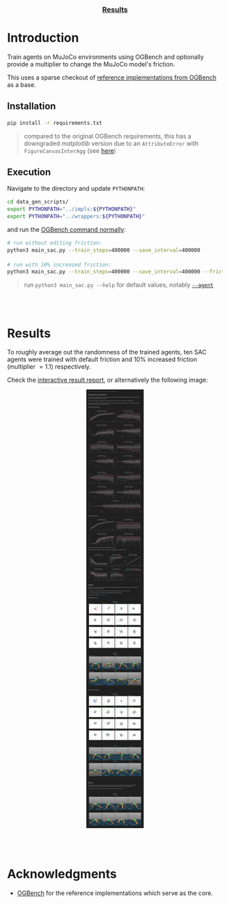 <div align="center">
	<h3><a href="#results">Results</a></h3>
</div>


# Introduction

Train agents on MuJoCo environments using OGBench and optionally provide a multiplier to change the MuJoCo model's friction.

This uses a sparse checkout of [reference implementations from OGBench](https://github.com/seohongpark/ogbench/tree/master?tab=readme-ov-file#reference-implementations "github.com/seohongpark/ogbench") as a base.

## Installation

```bash
pip install -r requirements.txt
```
> compared to the original OGBench requirements, this has a downgraded *matplotlib* version due to an `AttributeError` with `FigureCanvasInterAgg` (see [here](https://github.com/RVC-Project/Retrieval-based-Voice-Conversion-WebUI/issues/2411 "GitHub Issue: \"AttributeError: 'FigureCanvasAgg' object has no attribute 'tostring_rgb'  #2411\""))

## Execution

Navigate to the directory and update `PYTHONPATH`:

```bash
cd data_gen_scripts/
export PYTHONPATH="../impls:${PYTHONPATH}"
export PYTHONPATH="../wrappers:${PYTHONPATH}"
```

and run the [OGBench command normally](https://github.com/seohongpark/ogbench/tree/master?tab=readme-ov-file#reproducing-expert-policies "github.com/seohongpark/ogbench"):

```bash
# run without editing friction:
python3 main_sac.py --train_steps=400000 --save_interval=400000

# run with 10% increased friction:
python3 main_sac.py --train_steps=400000 --save_interval=400000 --friction_mult=1.1
```
> run `python3 main_sac.py --help` for default values, notably [`--agent`](data_gen_scripts/main_sac.py#L46)

<br/>
<br/>

# Results

To roughly average out the randomness of the trained agents, ten SAC agents were trained with default friction and $10\%$ increased friction (multiplier $=1.1$) respectively.

Check the [interactive result report](https://api.wandb.ai/links/jf-johs-luh/lvuvteaf "wandb.ai"), or alternatively the following image:

<p align="center">
    <a href="./static/wandb report.pdf">
        <img src="./static/wandb report.png" alt="PNG Report"/>
    </a>
</p>

<br/>
<br/>

# Acknowledgments

- [OGBench](https://github.com/seohongpark/ogbench) for the reference implementations which serve as the core.